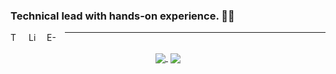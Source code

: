 ### Technical lead with hands-on experience. 🧑‍💻
<a href="https://twitter.com/bijanmoudi" target="_blank">
  <img align="left" width="16px" style="padding-right: 10px" src="https://cdn.jsdelivr.net/npm/simple-icons@v3/icons/twitter.svg" alt="Twitter" title="Twitter" />
</a>
<a href="https://www.linkedin.com/in/bmoudi/" target="_blank">
  <img align="left" width="16px" style="padding-right: 10px" src="https://cdn.jsdelivr.net/npm/simple-icons@v3/icons/linkedin.svg" alt="LinkedIn" title="LinkedIn" />
</a>
<a href="mailto:bmoudi@gmail.com" target="_blank">
  <img align="left" width="16px" style="padding-right: 10px" src="https://cdn.jsdelivr.net/npm/simple-icons@v3/icons/gmail.svg" alt="E-mail" title="E-mail" />
</a>

<hr />
<br>
<div align="center">
  <a href="https://github.com/bijanmoudi" target="_blank">
    <img align="center" src="https://github-readme-stats.vercel.app/api?username=bijanmoudi&show_icons=true&include_all_commits=true&count_private=true"/>
  </a>
  ‌
  <a href="https://github.com/bijanmoudi" target="_blank">
    <img align="center" src="https://github-readme-stats.vercel.app/api/top-langs/?username=bijanmoudi"/>
  </a>
</div>


